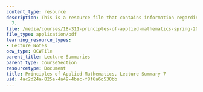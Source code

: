 ```yaml
---
content_type: resource
description: This is a resource file that contains information regarding lecture summary
  7.
file: /media/courses/18-311-principles-of-applied-mathematics-spring-2014/4ac2d24a825e4a494bacf8f6a6c530bb_MIT18_311S14_Lecture7.pdf
file_type: application/pdf
learning_resource_types:
- Lecture Notes
ocw_type: OCWFile
parent_title: Lecture Summaries
parent_type: CourseSection
resourcetype: Document
title: Principles of Applied Mathematics, Lecture Summary 7
uid: 4ac2d24a-825e-4a49-4bac-f8f6a6c530bb
---
```

